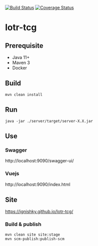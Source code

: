 [![Build Status](https://api.travis-ci.com/Ignishky/lotr-tcg.svg?branch=master)](https://travis-ci.com/github/Ignishky/lotr-tcg)
[![Coverage Status](https://coveralls.io/repos/github/Ignishky/lotr-tcg/badge.svg)](https://coveralls.io/github/Ignishky/lotr-tcg)

# lotr-tcg

## Prerequisite
- Java 11+
- Maven 3
- Docker

## Build

```shell script
mvn clean install
```

## Run

```shell script
java -jar ./server/target/server-X.X.jar
```

## Use

### Swagger

http://localhost:9090/swagger-ui/

### Vuejs

http://localhost:9090/index.html

## Site

https://ignishky.github.io/lotr-tcg/

### Build & publish

```shell script
mvn clean site site:stage
mvn scm-publish:publish-scm
```
